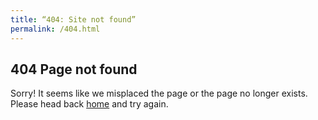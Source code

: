 ```yaml
---
title: “404: Site not found”
permalink: /404.html
---
```


## 404 Page not found

Sorry! It seems like we misplaced the page or the page no longer exists. Please head back [home]({{site.baseurl}}) and try again.